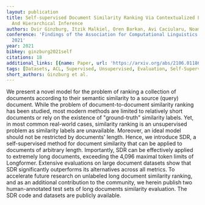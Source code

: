 ```yaml
---
layout: publication
title: Self-supervised Document Similarity Ranking Via Contextualized Language Models
  And Hierarchical Inference
authors: Dvir Ginzburg, Itzik Malkiel, Oren Barkan, Avi Caciularu, Noam Koenigstein
conference: 'Findings of the Association for Computational Linguistics: ACL-IJCNLP
  2021'
year: 2021
bibkey: ginzburg2021self
citations: 18
additional_links: [{name: Paper, url: 'https://arxiv.org/abs/2106.01186'}]
tags: [Datasets, ACL, Supervised, Unsupervised, Evaluation, Self-Supervised]
short_authors: Ginzburg et al.
---
```

We present a novel model for the problem of ranking a collection of documents
according to their semantic similarity to a source (query) document. While the
problem of document-to-document similarity ranking has been studied, most
modern methods are limited to relatively short documents or rely on the
existence of "ground-truth" similarity labels. Yet, in most common real-world
cases, similarity ranking is an unsupervised problem as similarity labels are
unavailable. Moreover, an ideal model should not be restricted by documents'
length. Hence, we introduce SDR, a self-supervised method for document
similarity that can be applied to documents of arbitrary length. Importantly,
SDR can be effectively applied to extremely long documents, exceeding the 4,096
maximal token limits of Longformer. Extensive evaluations on large document
datasets show that SDR significantly outperforms its alternatives across all
metrics. To accelerate future research on unlabeled long document similarity
ranking, and as an additional contribution to the community, we herein publish
two human-annotated test sets of long documents similarity evaluation. The SDR
code and datasets are publicly available.